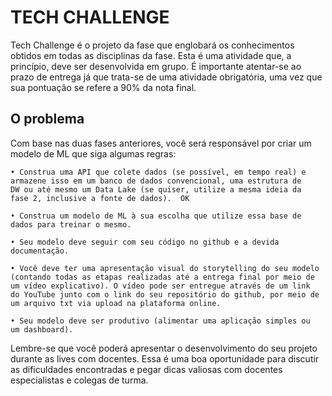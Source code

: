 # TECH CHALLENGE

Tech Challenge é o projeto da fase que englobará os conhecimentos
obtidos em todas as disciplinas da fase. Esta é uma atividade que, a princípio,
deve ser desenvolvida em grupo. É importante atentar-se ao prazo de entrega já
que trata-se de uma atividade obrigatória, uma vez que sua pontuação se refere
a 90% da nota final.

## O problema

Com base nas duas fases anteriores, você será responsável por criar
um modelo de ML que siga algumas regras:

	• Construa uma API que colete dados (se possível, em tempo real) e
	armazene isso em um banco de dados convencional, uma estrutura de
	DW ou até mesmo um Data Lake (se quiser, utilize a mesma ideia da
	fase 2, inclusive a fonte de dados).  OK

	• Construa um modelo de ML à sua escolha que utilize essa base de
	dados para treinar o mesmo.
	
	• Seu modelo deve seguir com seu código no github e a devida
	documentação.

	• Você deve ter uma apresentação visual do storytelling do seu modelo
	(contando todas as etapas realizadas até a entrega final por meio de
	um vídeo explicativo). O vídeo pode ser entregue através de um link
	do YouTube junto com o link do seu repositório do github, por meio de
	um arquivo txt via upload na plataforma online.

	• Seu modelo deve ser produtivo (alimentar uma aplicação simples ou
	um dashboard).

Lembre-se que você poderá apresentar o desenvolvimento do seu projeto
durante as lives com docentes. Essa é uma boa oportunidade para discutir as
dificuldades encontradas e pegar dicas valiosas com docentes especialistas e
colegas de turma.